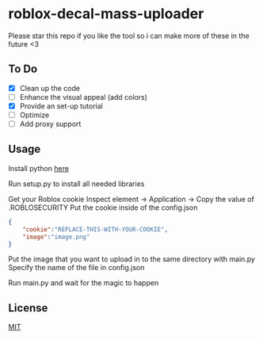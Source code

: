 # roblox-decal-mass-uploader
Please star this repo if you like the tool so i can make more of these in the future <3

## To Do
- [x] Clean up the code
- [ ] Enhance the visual appeal (add colors)
- [x] Provide an set-up tutorial
- [ ] Optimize
- [ ] Add proxy support

## Usage
Install python [here](https://www.python.org/downloads/)

Run setup.py to install all needed libraries

Get your Roblox cookie
Inspect element -> Application -> Copy the value of .ROBLOSECURITY
Put the cookie inside of the config.json
```json
{
    "cookie":"REPLACE-THIS-WITH-YOUR-COOKIE",
    "image":"image.png"
}
```

Put the image that you want to upload in to the same directory with main.py
Specify the name of the file in config.json

Run main.py and wait for the magic to happen

## License
[MIT](https://choosealicense.com/licenses/mit/)
